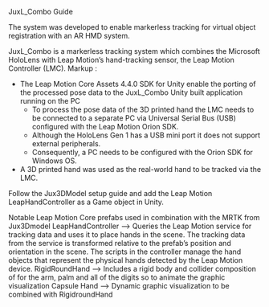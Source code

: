 JuxL_Combo Guide

The system was developed to enable markerless tracking for virtual object registration with an AR HMD system.

JuxL_Combo is a markerless tracking system which combines the Microsoft HoloLens with Leap Motion’s hand-tracking sensor, the Leap Motion Controller (LMC). 
Markup :
* The Leap Motion Core Assets 4.4.0 SDK for Unity enable the porting of the processed pose data to the JuxL_Combo Unity built application running on the PC
  * To process the pose data of the 3D printed hand the LMC needs to be connected to a separate PC via Universal Serial Bus (USB) configured with the Leap Motion Orion SDK. 
  * Although the HoloLens Gen 1 has a USB mini port it does not support external peripherals. 
  * Consequently, a PC needs to be configured with the Orion SDK for Windows OS.
* A 3D printed hand was used as the real-world hand to be tracked via the LMC. 

Follow the Jux3DModel setup guide and add the Leap Motion LeapHandController as a Game object in Unity.

Notable Leap Motion Core prefabs used in combination with the MRTK from Jux3Dmodel
LeapHandController --> Queries the Leap Motion service for tracking data and uses it to place hands in the scene. The tracking data from the service is transformed relative to the prefab’s position and orientation in the scene. The scripts in the controller manage the hand objects that represent the physical hands detected by the Leap Motion device.
RigidRoundHand	--> Includes a rigid body and collider composition of for the arm, palm and all of the digits so to animate the graphic visualization
Capsule Hand	--> Dynamic graphic visualization to be combined with RigidroundHand
